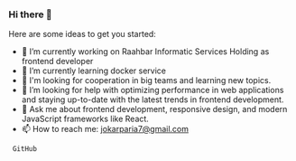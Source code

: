 ### Hi there 👋

Here are some ideas to get you started:

- 🔭 I’m currently working on Raahbar Informatic Services Holding as frontend developer
- 🌱 I’m currently learning docker service 
- 👯  I'm looking for cooperation in big teams and learning new topics.
- 🤔  I’m looking for help with optimizing performance in web applications and staying up-to-date with the latest trends in frontend development.
- 💬 Ask me about frontend development, responsive design, and modern JavaScript frameworks like React.
- 📫 How to reach me: jokarparia7@gmail.com
  

<code> GitHub</code>
